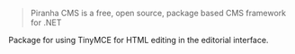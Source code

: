 > Piranha CMS is a free, open source, package based CMS framework for .NET

Package for using TinyMCE for HTML editing in the editorial interface.